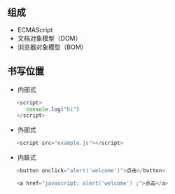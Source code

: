 ## 组成

- ECMAScript  
- 文档对象模型（DOM）  
- 浏览器对象模型（BOM）

## 书写位置

- 内部式

```JavaScript
   <script>
      console.log("hi")
   </script>
```

- 外部式

```JavaScript
   <script src="example.js"></script>
```

- 内联式

```JavaScript
   <button onclick="alert('welcome')">点击</button>

   <a href="javascript: alert('welcome') ;">点击</a>
```

